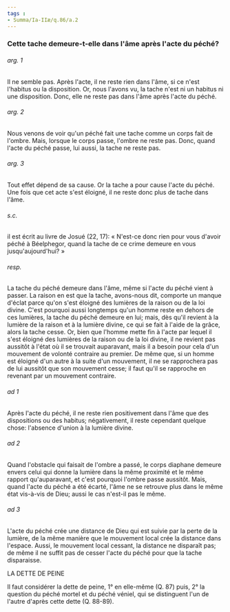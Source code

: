 ```yaml
---
tags : 
- Summa/Ia-IIæ/q.86/a.2
---
```


### Cette tache demeure-t-elle dans l'âme après l'acte du péché?

###### arg. 1
Il ne semble pas. Après l'acte, il ne reste rien dans l'âme, si ce n'est l'habitus ou la disposition. Or, nous l'avons vu, la tache n'est ni un habitus ni une disposition. Donc, elle ne reste pas dans l'âme après l'acte du péché. 

###### arg. 2
Nous venons de voir qu'un péché fait une tache comme un corps fait de l'ombre. Mais, lorsque le corps passe, l'ombre ne reste pas. Donc, quand l'acte du péché passe, lui aussi, la tache ne reste pas. 

###### arg. 3
Tout effet dépend de sa cause. Or la tache a pour cause l'acte du péché. Une fois que cet acte s'est éloigné, il ne reste donc plus de tache dans l'âme. 

###### s.c.
il est écrit au livre de Josué (22, 17): « N'est-ce donc rien pour vous d'avoir péché à Béelphegor, quand la tache de ce crime demeure en vous jusqu'aujourd'hui? » 

###### resp.
La tache du péché demeure dans l'âme, même si l'acte du péché vient à passer. La raison en est que la tache, avons-nous dit, comporte un manque d'éclat parce qu'on s'est éloigné des lumières de la raison ou de la loi divine. C'est pourquoi aussi longtemps qu'un homme reste en dehors de ces lumières, la tache du péché demeure en lui; mais, dès qu'il revient à la lumière de la raison et à la lumière divine, ce qui se fait à l'aide de la grâce, alors la tache cesse. Or, bien que l'homme mette fin à l'acte par lequel il s'est éloigné des lumières de la raison ou de la loi divine, il ne revient pas aussitôt à l'état où il se trouvait auparavant, mais il a besoin pour cela d'un mouvement de volonté contraire au premier. De même que, si un homme est éloigné d'un autre à la suite d'un mouvement, il ne se rapprochera pas de lui aussitôt que son mouvement cesse; il faut qu'il se rapproche en revenant par un mouvement contraire. 

###### ad 1
Après l'acte du péché, il ne reste rien positivement dans l'âme que des dispositions ou des habitus; négativement, il reste cependant quelque chose: l'absence d'union à la lumière divine. 

###### ad 2
Quand l'obstacle qui faisait de l'ombre a passé, le corps diaphane demeure envers celui qui donne la lumière dans la même proximité et le même rapport qu'auparavant, et c'est pourquoi l'ombre passe aussitôt. Mais, quand l'acte du péché a été écarté, l'âme ne se retrouve plus dans le même état vis-à-vis de Dieu; aussi le cas n'est-il pas le même. 

###### ad 3
L'acte du péché crée une distance de Dieu qui est suivie par la perte de la lumière, de la même manière que le mouvement local crée la distance dans l'espace. Aussi, le mouvement local cessant, la distance ne disparaît pas; de même il ne suffit pas de cesser l'acte du péché pour que la tache disparaisse. 

LA DETTE DE PEINE 

Il faut considérer la dette de peine, 1° en elle-même (Q. 87) puis, 2° la question du péché mortel et du péché véniel, qui se distinguent l'un de l'autre d'après cette dette (Q. 88-89). 

